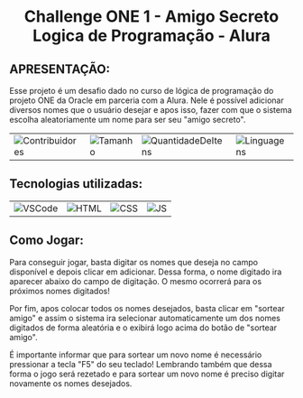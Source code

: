 <h1 align="center">
Challenge ONE 1 - Amigo Secreto<br>
Logica de Programação - Alura
</h1>
<div><h2>APRESENTAÇÃO:</h2>
Esse projeto é um desafio dado no curso de lógica de programação do projeto ONE da Oracle em parceria com a Alura.
Nele é possível adicionar diversos nomes que o usuário desejar e apos isso, fazer com que o sistema escolha aleatoriamente 
um nome para ser seu "amigo secreto".
</div>
 
<table align="center">
    <tr>
        <td><img alt="Contribuidores" src="https://img.shields.io/github/contributors/wesleykfg/jogo-do-numero-secreto-alura?style=for-the-badge"/></td>
        <td><img alt="Tamanho" src="https://img.shields.io/github/languages/code-size/Wesleykfg/Challenge-One01-Amigo-secreto"/></td>
        <td><img alt="QuantidadeDeItens" src="https://img.shields.io/github/directory-file-count/Wesleykfg/Challenge-One01-Amigo-secreto"/></td>
        <td><img alt="Linguagens" src="https://img.shields.io/github/languages/count/wesleykfg/jogo-do-numero-secreto-alura?style=for-the-badge"/></td>
    </tr>
</table>

<div><h2>Tecnologias utilizadas:</h2>
 
 <table align="center">
    <tr>
        <td><img alt="VSCode" src="https://img.shields.io/badge/Visual%20Studio%20Code-0078d7.svg?style=for-the-badge&logo=visual-studio-code&logoColor=white"/></td>
        <td><img alt="HTML" src="https://img.shields.io/badge/HTML-239120?style=for-the-badge&logo=html5&logoColor=white"/></td>
        <td><img alt="CSS" src="https://img.shields.io/badge/CSS-239120?&style=for-the-badge&logo=css3&logoColor=white"/></td>
        <td><img alt="JS"src="https://img.shields.io/badge/javascript-%23323330.svg?style=for-the-badge&logo=javascript&logoColor=%23F7DF1E"/></td>
    </tr>
</table>

<div><h2>Como Jogar:</h2>
Para conseguir jogar, basta digitar os nomes que deseja no campo disponível e depois clicar em adicionar.
Dessa forma, o nome digitado ira aparecer abaixo do campo de digitação. O mesmo ocorrerá para os próximos nomes digitados!

Por fim, apos colocar todos os nomes desejados, basta clicar em "sortear amigo" e assim o sistema ira selecionar automaticamente um dos nomes digitados de forma aleatória
e o exibirá logo acima do botão de "sortear amigo".

É importante informar que para sortear um novo nome é necessário pressionar a tecla "F5" do seu teclado! Lembrando também que dessa forma
o jogo será rezetado e para sortear um novo nome é preciso digitar novamente os nomes desejados.
</div>
